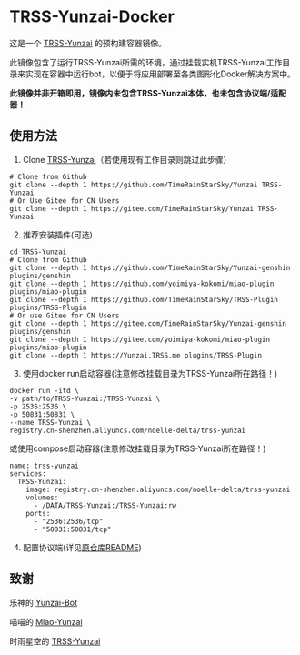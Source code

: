 # TRSS-Yunzai-Docker
这是一个 [TRSS-Yunzai](../../../../TimeRainStarSky/Yunzai) 的预构建容器镜像。

此镜像包含了运行TRSS-Yunzai所需的环境，通过挂载实机TRSS-Yunzai工作目录来实现在容器中运行bot，以便于将应用部署至各类图形化Docker解决方案中。

**此镜像并非开箱即用，镜像内未包含TRSS-Yunzai本体，也未包含协议端/适配器！**

## 使用方法
1. Clone [TRSS-Yunzai](../../../../TimeRainStarSky/Yunzai)（若使用现有工作目录则跳过此步骤）
```
# Clone from Github
git clone --depth 1 https://github.com/TimeRainStarSky/Yunzai TRSS-Yunzai
# Or Use Gitee for CN Users
git clone --depth 1 https://gitee.com/TimeRainStarSky/Yunzai TRSS-Yunzai
```
2. 推荐安装插件(可选)
```
cd TRSS-Yunzai
# Clone from Github
git clone --depth 1 https://github.com/TimeRainStarSky/Yunzai-genshin plugins/genshin
git clone --depth 1 https://github.com/yoimiya-kokomi/miao-plugin plugins/miao-plugin
git clone --depth 1 https://github.com/TimeRainStarSky/TRSS-Plugin plugins/TRSS-Plugin
# Or use Gitee for CN Users
git clone --depth 1 https://gitee.com/TimeRainStarSky/Yunzai-genshin plugins/genshin
git clone --depth 1 https://gitee.com/yoimiya-kokomi/miao-plugin plugins/miao-plugin
git clone --depth 1 https://Yunzai.TRSS.me plugins/TRSS-Plugin
```
3. 使用docker run启动容器(注意修改挂载目录为TRSS-Yunzai所在路径！)
```
docker run -itd \
-v path/to/TRSS-Yunzai:/TRSS-Yunzai \
-p 2536:2536 \
-p 50831:50831 \
--name TRSS-Yunzai \
registry.cn-shenzhen.aliyuncs.com/noelle-delta/trss-yunzai
```
或使用compose启动容器(注意修改挂载目录为TRSS-Yunzai所在路径！)
```
name: trss-yunzai
services:
  TRSS-Yunzai:
    image: registry.cn-shenzhen.aliyuncs.com/noelle-delta/trss-yunzai
    volumes:
      - /DATA/TRSS-Yunzai:/TRSS-Yunzai:rw
    ports:
      - "2536:2536/tcp"
      - "50831:50831/tcp"
```
4. 配置协议端(详见[原仓库README](../../../../TimeRainStarSky/Yunzai))

## 致谢

乐神的 [Yunzai-Bot](../../../../Le-niao/Yunzai-Bot)

喵喵的 [Miao-Yunzai](../../../../yoimiya-kokomi/Miao-Yunzai)

时雨星空的 [TRSS-Yunzai](../../../../TimeRainStarSky/Yunzai)
